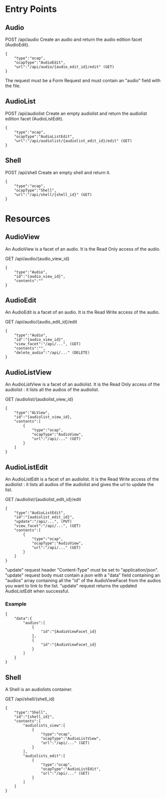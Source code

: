 # Entry Points

## Audio

POST /api/audio
Create an audio and return the audio edition facet (AudioEdit).

```
{
    "type":"ocap",
    "ocapType":"AudioEdit",
    "url":"/api/audio/{audio_edit_id}/edit" (GET)
}
```

The request must be a Form Request and must contain an "audio" field with the file.

## AudioList

POST /api/audiolist
Create an empty audiolist and return the audiolist edition facet (AudioListEdit).

```
{
    "type":"ocap",
    "ocapType":"AudioListEdit",
    "url":"/api/audiolist/{audiolist_edit_id}/edit" (GET)
}
```

## Shell

POST /api/shell
Create an empty shell and return it.

```
{
    "type":"ocap",
    "ocapType":"Shell",
    "url":"/api/shell/{shell_id}" (GET)
}
```

# Resources

## AudioView

An AudioView is a facet of an audio.
It is the Read Only access of the audio.

GET /api/audio/{audio_view_id}

```
{
    "type":"Audio",
    "id":"{audio_view_id}",
    "contents":""
}
```

## AudioEdit

An AudioEdit is a facet of an audio.
It is the Read Write access of the audio.

GET /api/audio/{audio_edit_id}/edit

```
{
    "type":"Audio",
    "id":"{audio_view_id}",
    "view_facet":"/api/...", (GET)
    "contents":"",
    "delete_audio":"/api/..." (DELETE)
}
```

## AudioListView

An AudioListView is a facet of an audiolist.
It is the Read Only access of the audiolist : it lists all the audios of the audiolist.

GET /audiolist/{audiolist_view_id}

```
{
    "type":"ALView",
    "id":"{audiolist_view_id},
    "contents":[
        {
            "type":"ocap",
            "ocapType":"AudioView",
            "url":"/api/..." (GET)
        }
    ]
}
```

## AudioListEdit

An AudioListEdit is a facet of an audiolist.
It is the Read Write access of the audiolist : it lists all audios of the audiolist and gives the url to update the list.

GET /audiolist/{audiolist_edit_id}/edit

```
{
    "type":"AudioListEdit",
    "id":"{audiolist_edit_id}",
    "update":"/api/...", (PUT)
    "view_facet":"/api/...", (GET)
    "contents":[
        {
            "type":"ocap",
            "ocapType":"AudioView",
            "url":"/api/..." (GET)
        }
    ]
}
```

"update" request header "Content-Type" must be set to "application/json".
"update" request body must contain a json with a "data" field containing an "audios" array containing all the "id" of the AudioViewFacet from the audios you want to link to the list.
"update" request returns the updated AudioListEdit when successful.

### Example

```
{
    "data":{
        "audios":[
            {
                "id":"{AudioViewFacet_id}
            },
            {
                "id":"{AudioViewFacet_id}
            }
        ]
    }
}
```

## Shell

A Shell is an audiolists container.

GET /api/shell/{shell_id}

```
{
    "type":"Shell",
    "id":"{shell_id}",
    "contents":[
        "audiolists_view":[
            {
                "type":"ocap",
                "ocapType":"AudioListView",
                "url":"/api/..." (GET)
            }
        ],
        "audiolists_edit":[
            {
                "type":"ocap",
                "ocapType":"AudioListEdit",
                "url":"/api/..." (GET)
            }
        ]
    ]
}
```
